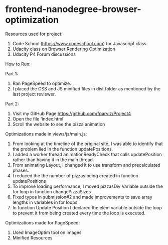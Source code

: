 frontend-nanodegree-browser-optimization
===============================


Resources used for project:


1. Code School (https://www.codeschool.com) for Javascript class
2. Udacity class on Browser Rendering Optimization
3. Udacity P4 Forum discussions


How to Run:

Part 1:

1. Ran PageSpeed to optimize.
2. I placed the CSS and JS minified files in dist folder as mentioned by the last project reviewer. 

Part 2:

1. Visit my GitHub Page https://github.com/fparviz/Project4
2. Open the file 'index.html'
3. Scroll the website to see the pizza animation

Optimizations made in views/js/main.js:

1. From looking at the timeline of the original site, I was able to identify that the problem lied in the function updatePositions.
2. I added a worker thread animationReadyCheck that calls updatePosition rather than having it in the main thread.
3. From animating Layout, I changed it to use transform and precalculated phases.
4. I reduced the the number of pizzas being created in function updatePositions
5. To improve loading performance, I moved pizzasDiv Variable outside the for loop in function changePizzaSizes
6. Fixed typos in submission#2 and made improvements to save array lengths in variables in for loops
7. In function Update Position I declared the elem variable outside the loop to prevent it from being created every time the loop is executed.


Optimizations made for PageSpeed:

1. Used ImageOptim tool on images
2. Minified Resources


